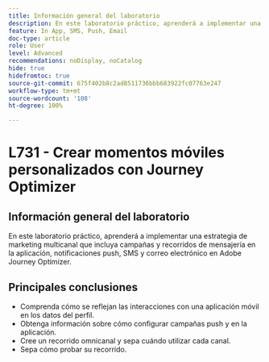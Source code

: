 ```yaml
---
title: Información general del laboratorio
description: En este laboratorio práctico, aprenderá a implementar una estrategia de marketing multicanal que incluya campañas y recorridos de mensajería en la aplicación, notificaciones push, SMS y correo electrónico en Adobe Journey Optimizer.
feature: In App, SMS, Push, Email
doc-type: article
role: User
level: Advanced
recommendations: noDisplay, noCatalog
hide: true
hidefromtoc: true
source-git-commit: 675f402b8c2ad8511736bbb683922fc07763e247
workflow-type: tm+mt
source-wordcount: '108'
ht-degree: 100%

---
```



# L731 - Crear momentos móviles personalizados con Journey Optimizer

## Información general del laboratorio

En este laboratorio práctico, aprenderá a implementar una estrategia de marketing multicanal que incluya campañas y recorridos de mensajería en la aplicación, notificaciones push, SMS y correo electrónico en Adobe Journey Optimizer.

## Principales conclusiones

* Comprenda cómo se reflejan las interacciones con una aplicación móvil en los datos del perfil.
* Obtenga información sobre cómo configurar campañas push y en la aplicación.
* Cree un recorrido omnicanal y sepa cuándo utilizar cada canal.
* Sepa cómo probar su recorrido.
